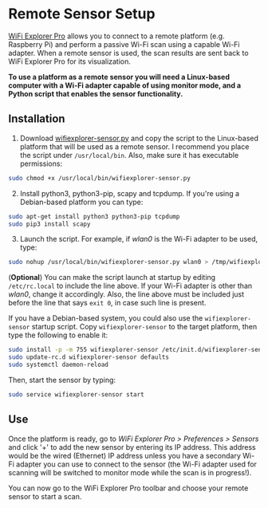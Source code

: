 # Remote Sensor Setup

[WiFi Explorer Pro](https://www.adriangranados.com/apps/wifi-explorer) allows you to connect to a remote platform (e.g. Raspberry Pi) and perform a passive Wi-Fi scan using a capable Wi-Fi adapter. When a remote sensor is used, the scan results are sent back to WiFi Explorer Pro for its visualization.

**To use a platform as a remote sensor you will need a Linux-based computer with a Wi-Fi adapter capable of using monitor mode, and a Python script that enables the sensor functionality.**

## Installation

1. Download [wifiexplorer-sensor.py](../master/wifiexplorer-sensor.py) and copy the script to the Linux-based platform that will be used as a remote sensor. I recommend you place the script under ```/usr/local/bin```. Also, make sure it has executable permissions: 

```bash
sudo chmod +x /usr/local/bin/wifiexplorer-sensor.py
```

2. Install python3, python3-pip, scapy and tcpdump. If you're using a Debian-based platform you can type: 

```bash
sudo apt-get install python3 python3-pip tcpdump
sudo pip3 install scapy
```

3. Launch the script. For example, if _wlan0_ is the Wi-Fi adapter to be used, type: 

```bash
sudo nohup /usr/local/bin/wifiexplorer-sensor.py wlan0 > /tmp/wifiexplorer-sensor.log 2>&1 &
```

(**Optional**) You can make the script launch at startup by editing ```/etc/rc.local``` to include the line above. If your Wi-Fi adapter is other than _wlan0_, change it accordingly. Also, the line above must be included just before the line that says ```exit 0```, in case such line is present.

If you have a Debian-based system, you could also use the ```wifiexplorer-sensor``` startup script. Copy ```wifiexplorer-sensor``` to the target platform, then type the following to enable it:
  
```bash
sudo install -p -m 755 wifiexplorer-sensor /etc/init.d/wifiexplorer-sensor
sudo update-rc.d wifiexplorer-sensor defaults
sudo systemctl daemon-reload
```
  
Then, start the sensor by typing:
  
```bash
sudo service wifiexplorer-sensor start
```

## Use

Once the platform is ready, go to _WiFi Explorer Pro > Preferences > Sensors_ and click '+' to add the new sensor by entering its IP address. This address would be the wired (Ethernet) IP address unless you have a secondary Wi-Fi adapter you can use to connect to the sensor (the Wi-Fi adapter used for scanning will be switched to monitor mode while the scan is in progress!).

You can now go to the WiFi Explorer Pro toolbar and choose your remote sensor to start a scan.

